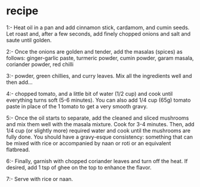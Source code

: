 # recipe
1:- Heat oil in a pan and add cinnamon stick, cardamom, and cumin seeds. Let roast and, after a few seconds, add finely chopped onions and salt and saute until golden.

2:- Once the onions are golden and tender, add the masalas (spices) as follows: ginger-garlic paste, turmeric powder, cumin powder, garam masala, coriander powder, red chilli

3:- powder, green chillies, and curry leaves. Mix all the ingredients well and then add...

4:- chopped tomato, and a little bit of water (1/2 cup) and cook until everything turns soft (5-6 minutes). You can also add 1/4 cup (65g) tomato paste in place of the 1 tomato to get a very smooth gravy.

5:- Once the oil starts to separate, add the cleaned and sliced mushrooms and mix them well with the masala mixture. Cook for 3-4 minutes. Then, add 1/4 cup (or slightly more) required water and cook until the mushrooms are fully done. You should have a gravy-esque consistency: something that can be mixed with rice or accompanied by naan or roti or an equivalent flatbread.

6:- Finally, garnish with chopped coriander leaves and turn off the heat. If desired, add 1 tsp of ghee on the top to enhance the flavor.

7:- Serve with rice or naan.